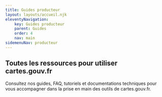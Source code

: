```yaml
---
title: Guides producteur
layout: layouts/accueil.njk
eleventyNavigation:
    key: Guides producteur
    parent: Guides
    order: 4
    nav: main
sidemenuNav: producteur
---
```


## Toutes les ressources pour utiliser cartes.gouv.fr

Consultez nos guides, FAQ, tutoriels et documentations techniques pour vous accompagner dans la prise en main des outils de cartes.gouv.fr.
